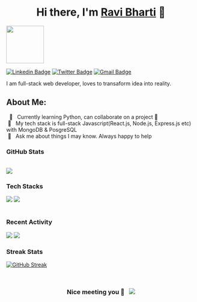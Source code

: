 <h1 align="center">Hi there, I'm <a href="https://ravibharti.vercel.app" target="__blank">Ravi Bharti</a> 👋  </h1>
<img src="https://media.giphy.com/media/7uhrpnv9mibtyFHR0l/giphy.gif" height="100px" width="100px" />


[![Linkedin Badge](https://img.shields.io/badge/-LinkedIn-0e76a8?style=flat-square&logo=Linkedin&logoColor=white)](https://www.linkedin.com/in/ravics1718/)
[![Twitter Badge](https://img.shields.io/badge/-Twitter-00acee?style=flat-square&logo=Twitter&logoColor=white)](https://twitter.com/Ravics1718)
[![Gmail Badge](https://img.shields.io/badge/-Gmail-EA4335?style=flat-square&logo=Gmail&logoColor=white)](mailto:ravics1718@gmail.com?subject=[GitHub]%20Source%20Han%20Sans)


I am full-stack web developer, loves to transaform idea into reality.


  
## About Me:

&nbsp; 🔭 &nbsp; Currently learning Python, can collaborate on a project 🖖<br/>
&nbsp;🌱 &nbsp; My tech stack is full-stack Javascript(React.js, Node.js, Express.js etc) with MongoDB & PosgreSQL <br />
&nbsp;💬 &nbsp; Ask me about things I may know. Always happy to help <br />

 
<h3 >GitHub Stats</h3>
<br />
<div >

  
  <img src="https://github-profile-summary-cards.vercel.app/api/cards/profile-details?username=ravics1721&theme=nord_dark"/>
</div>

<h3 >Tech Stacks</h3>
<div >
  <img src="https://github-profile-summary-cards.vercel.app/api/cards/repos-per-language?username=ravics1721&theme=nord_dark"/>
  <img src="https://github-profile-summary-cards.vercel.app/api/cards/most-commit-language?username=ravics1721&theme=nord_dark"/>
</div>

<br />
<h3 >Recent Activity</h3>
<div >
  <img src="https://github-profile-summary-cards.vercel.app/api/cards/repos-per-language?username=ravics1721&theme=nord_dark"/>
  <img src="https://github-profile-summary-cards.vercel.app/api/cards/productive-time?username=ravics1721&theme=nord_dark&utcOffset=8"/>
  </div>

<h3 >Streak Stats</h3>
<div >

[![GitHub Streak](https://github-readme-streak-stats.herokuapp.com?user=ravics1721&theme=nord)](https://git.io/streak-stats)
</div>


<br />
<div align="center"> 

 ### Nice meeting you 🥂 &nbsp;  ![](https://visitor-badge.glitch.me/badge?page_id=ravics1721.visitor-badge)
  
 </div>


 
